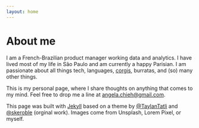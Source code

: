 ```yaml
---
layout: home
---
```

# About me

I am a French-Brazilian product manager working data and analytics. I have lived most of my life in São Paulo and am currently a happy Parisian. I am passionate about all things tech, languages, [corgis](https://www.reddit.com/r/corgi/), burratas, and (so) many other things.

This is my personal page, where I share thoughts on anything that comes to my mind. Feel free to drop me a line at [angela.chieh@gmail.com](mailto:angela.chieh@gmail.com?Subject=Hi!).

This page was built with [Jekyll](https://jekyllrb.com/) based on a theme by [@TaylanTatli](https://github.com/TaylanTatli) and [@skeroble](https://github.com/srekoble) (orginal work). Images come from Unsplash, Lorem Pixel, or myself.